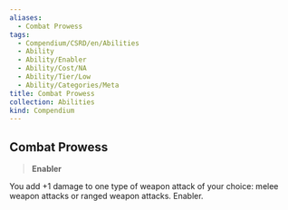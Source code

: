 ```yaml
---
aliases:
  - Combat Prowess
tags:
  - Compendium/CSRD/en/Abilities
  - Ability
  - Ability/Enabler
  - Ability/Cost/NA
  - Ability/Tier/Low
  - Ability/Categories/Meta
title: Combat Prowess
collection: Abilities
kind: Compendium
---
```

## Combat Prowess  
>**Enabler**
  
You add +1 damage to one type of weapon attack of your choice: melee weapon attacks or ranged weapon attacks. Enabler.